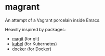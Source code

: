 # magrant

An attempt of a Vagrant porcelain inside Emacs.

Heavilly inspired by packages:

 - [magit](https://github.com/magit/magit) (for git)
 - [kubel](https://github.com/abrochard/kubel) (for Kubernetes)
 - [docker](https://github.com/Silex/docker) (for Docker)

